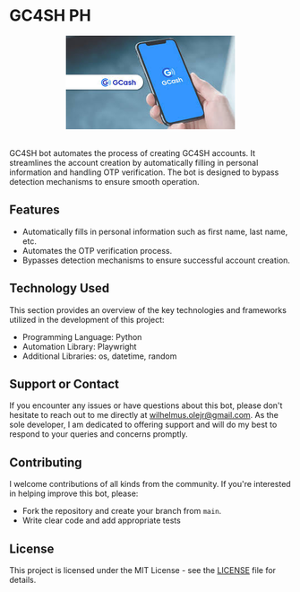 # GC4SH PH

<div align="center">
  <img src="banner.jpg" alt="gc4sh">
</div>

<br>

<p>GC4SH bot automates the process of creating GC4SH accounts. It streamlines the account creation by automatically filling in personal information and handling OTP verification. The bot is designed to bypass detection mechanisms to ensure smooth operation.</p>

## Features
* Automatically fills in personal information such as first name, last name, etc.
* Automates the OTP verification process.
* Bypasses detection mechanisms to ensure successful account creation.

## Technology Used
This section provides an overview of the key technologies and frameworks utilized in the development of this project:

* Programming Language: Python
* Automation Library: Playwright
* Additional Libraries: os, datetime, random

## Support or Contact
If you encounter any issues or have questions about this bot, please don't hesitate to reach out to me directly at [wilhelmus.olejr@gmail.com](mailto:wilhelmus.olejr@gmail.com). As the sole developer, I am dedicated to offering support and will do my best to respond to your queries and concerns promptly.

## Contributing
I welcome contributions of all kinds from the community. If you're interested in helping improve this bot, please:
* Fork the repository and create your branch from `main`.
* Write clear code and add appropriate tests

## License
This project is licensed under the MIT License - see the [LICENSE](LICENSE) file for details.